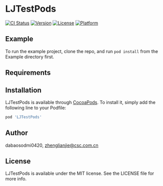 # LJTestPods

[![CI Status](https://img.shields.io/travis/dabaosodmi0420/LJTestPods.svg?style=flat)](https://travis-ci.org/dabaosodmi0420/LJTestPods)
[![Version](https://img.shields.io/cocoapods/v/LJTestPods.svg?style=flat)](https://cocoapods.org/pods/LJTestPods)
[![License](https://img.shields.io/cocoapods/l/LJTestPods.svg?style=flat)](https://cocoapods.org/pods/LJTestPods)
[![Platform](https://img.shields.io/cocoapods/p/LJTestPods.svg?style=flat)](https://cocoapods.org/pods/LJTestPods)

## Example

To run the example project, clone the repo, and run `pod install` from the Example directory first.

## Requirements

## Installation

LJTestPods is available through [CocoaPods](https://cocoapods.org). To install
it, simply add the following line to your Podfile:

```ruby
pod 'LJTestPods'
```

## Author

dabaosodmi0420, zhenglianjie@csc.com.cn

## License

LJTestPods is available under the MIT license. See the LICENSE file for more info.
